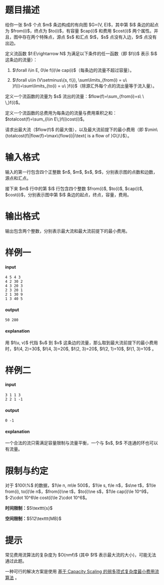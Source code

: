 # 题目描述

<p>给你一张 $n$ 个点 $m$ 条边构成的有向图 $G=(V, E)$，其中第 $i$ 条边的起点为 $from(i)$，终点为 $to(i)$，有容量 $cap(i)$ 和费用 $cost(i)$ 两个属性。并且，图中存在两个特殊点，源点 $s$ 和汇点 $t$，$s$ 点没有入边，$t$ 点没有出边。</p>
<p>定义流函数 $f:E\rightarrow N$ 为满足以下条件的任一函数（即 $f(i)$ 表示 $i$ 这条边的流量）：</p>
<ol><li><p>$\forall i\in E, 0\le f(i)\le cap(i)$（每条边的流量不超过容量）。</p>
</li>
<li><p>$\forall u\in (V\setminus\{s, t\}), \sum\limits_{from(i) = u\ }f(i)=\sum\limits_{to(i) = u\ }f(i)$（除源汇外每个点的流出量等于流入量）。</p>
</li>
</ol><p>定义一个流函数的流量为 $s$ 流出的流量：$flow(f)=\sum_{from(i)=s\ \ \,}f(i)$。</p>
<p>定义一个流函数的总费用为每条边的流量与费用乘积之和：$totalcost(f)=\sum_{i\in E\;}f(i)cost(i)$。</p>
<p>请求出最大流（$flow(f)$ 的最大值），以及最大流前提下的最小费用（即 $\min\{totalcost(f)|flow(f)=\max\{flow(i)|i\text{ is a flow of }G\}\}$）。</p>

# 输入格式


<p>输入的第一行包含四个正整数 $n$, $m$, $s$, $t$，分别表示图的点数和边数，源点和汇点。</p>
<p>接下来 $m$ 行中的第 $i$ 行包含四个整数 $from(i)$, $to(i)$, $cap(i)$, $cost(i)$，分别表示图中第 $i$ 条边的起点，终点，容量，费用。</p>

# 输出格式


<p>输出包含两个整数，分别表示最大流和最大流前提下的最小费用。</p>

# 样例一


<h4>input</h4>
<pre><code class="sh_plain">4 5 4 3
4 2 30 2
4 3 20 3
2 3 20 1
2 1 30 9
1 3 40 5</code></pre>
<h4>output</h4>
<pre><code class="sh_plain">50 280</code></pre>
<h4>explanation</h4>
<p>用 $f(u, v)$ 代指 $u$ 到 $v$ 这条边的流量，那么取到最大流前提下的最小费用时，$f(4, 2)=30$, $f(4, 3)=20$, $f(2, 3)=20$, $f(2, 1)=10$, $f(1, 3)=10$ 。</p>

# 样例二


<h4>input</h4>
<pre><code class="sh_plain">3 1 1 3
2 2 1 -1</code></pre>
<h4>output</h4>
<pre><code class="sh_plain">0 -1</code></pre>
<h4>explanation</h4>
<p>一个合法的流只需满足容量限制与流量平衡，一个与 $s$, $t$ 不连通的环也可以有流量。</p>

# 限制与约定


<p>对于 $100\%$ 的数据，$1\le n, m\le 500$，$1\le s, t\le n$，$s\ne t$，$1\le from(i), to(i)\le n$，$from(i)\ne t$，$to(i)\ne s$，$1\le cap(i)\le 10^9$，$-2\cdot 10^6\le cost(i)\le 2\cdot 10^6$。</p>
<p><strong>时间限制：</strong>$5\texttt{s}$</p>
<p><strong>空间限制：</strong>$512\texttt{MB}$</p>

# 提示


<p>常见费用流算法的复杂度为 $O(nmf)$ (其中 $f$ 表示最大流的大小)，可能无法通过此题。</p>
<p>一种可行的解决方案是使用 <a href="https://ouuan.github.io/post/%E5%9F%BA%E4%BA%8E-capacity-scaling-%E7%9A%84%E5%BC%B1%E5%A4%9A%E9%A1%B9%E5%BC%8F%E5%A4%8D%E6%9D%82%E5%BA%A6%E6%9C%80%E5%B0%8F%E8%B4%B9%E7%94%A8%E6%B5%81%E7%AE%97%E6%B3%95/">基于 Capacity Scaling 的弱多项式复杂度最小费用流算法</a> 。</p>
